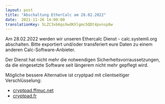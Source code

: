 ```yaml
---
layout: post
title: "Abschaltung EtherCalc am 28.02.2022"
date:  2021-11-26 14:00:00
translationKey: 5LZC3xb6qsXwdKXlgmcSQDt4pvnsp8w
---
```

Am 28.02.2022 werden wir unseren Ethercalc Dienst - calc.systemli.org abschalten.
Bitte exportiert und/oder transferiert eure Daten zu einem anderen Calc-Software-Anbieter. 

Der Dienst hat nicht mehr die notwendigen Sicherheitsvorraussetzungen,
da die eingesetzte Software seit längerem nicht mehr gepflegt wird.

Mögliche bessere Alternative ist cryptpad mit clientseitiger Verschlüsselung:

* [cryptpad.ffmuc.net](https://cryptpad.ffmuc.net/)
* [cryptpad.fr](https://cryptpad.fr/)
